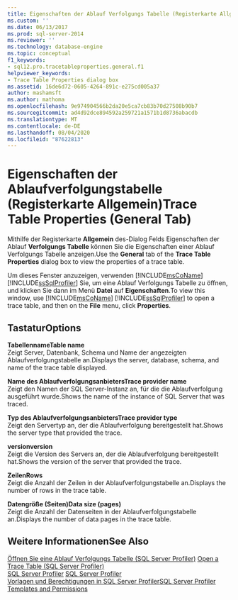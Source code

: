 ```yaml
---
title: Eigenschaften der Ablauf Verfolgungs Tabelle (Registerkarte Allgemein) | Microsoft-Dokumentation
ms.custom: ''
ms.date: 06/13/2017
ms.prod: sql-server-2014
ms.reviewer: ''
ms.technology: database-engine
ms.topic: conceptual
f1_keywords:
- sql12.pro.tracetableproperties.general.f1
helpviewer_keywords:
- Trace Table Properties dialog box
ms.assetid: 16de6d72-0605-4264-891c-e275cd005a37
author: mashamsft
ms.author: mathoma
ms.openlocfilehash: 9e974904566b2da20e5ca7cb83b70d27508b90b7
ms.sourcegitcommit: ad4d92dce894592a259721a1571b1d8736abacdb
ms.translationtype: MT
ms.contentlocale: de-DE
ms.lasthandoff: 08/04/2020
ms.locfileid: "87622813"
---
```

# <a name="trace-table-properties-general-tab"></a><span data-ttu-id="57db1-102">Eigenschaften der Ablaufverfolgungstabelle (Registerkarte Allgemein)</span><span class="sxs-lookup"><span data-stu-id="57db1-102">Trace Table Properties (General Tab)</span></span>
  <span data-ttu-id="57db1-103">Mithilfe der Registerkarte **Allgemein** des-Dialog Felds Eigenschaften der Ablauf **Verfolgungs Tabelle** können Sie die Eigenschaften einer Ablauf Verfolgungs Tabelle anzeigen.</span><span class="sxs-lookup"><span data-stu-id="57db1-103">Use the **General** tab of the **Trace Table Properties** dialog box to view the properties of a trace table.</span></span>  
  
 <span data-ttu-id="57db1-104">Um dieses Fenster anzuzeigen, verwenden [!INCLUDE[msCoName](../includes/msconame-md.md)] [!INCLUDE[ssSqlProfiler](../includes/sssqlprofiler-md.md)] Sie, um eine Ablauf Verfolgungs Tabelle zu öffnen, und klicken Sie dann im Menü **Datei** auf **Eigenschaften**.</span><span class="sxs-lookup"><span data-stu-id="57db1-104">To view this window, use [!INCLUDE[msCoName](../includes/msconame-md.md)] [!INCLUDE[ssSqlProfiler](../includes/sssqlprofiler-md.md)] to open a trace table, and then on the **File** menu, click **Properties**.</span></span>  
  
## <a name="options"></a><span data-ttu-id="57db1-105">Tastatur</span><span class="sxs-lookup"><span data-stu-id="57db1-105">Options</span></span>  
 <span data-ttu-id="57db1-106">**Tabellenname**</span><span class="sxs-lookup"><span data-stu-id="57db1-106">**Table name**</span></span>  
 <span data-ttu-id="57db1-107">Zeigt Server, Datenbank, Schema und Name der angezeigten Ablaufverfolgungstabelle an.</span><span class="sxs-lookup"><span data-stu-id="57db1-107">Displays the server, database, schema, and name of the trace table displayed.</span></span>  
  
 <span data-ttu-id="57db1-108">**Name des Ablaufverfolgungsanbieters**</span><span class="sxs-lookup"><span data-stu-id="57db1-108">**Trace provider name**</span></span>  
 <span data-ttu-id="57db1-109">Zeigt den Namen der SQL Server-Instanz an, für die die Ablaufverfolgung ausgeführt wurde.</span><span class="sxs-lookup"><span data-stu-id="57db1-109">Shows the name of the instance of SQL Server that was traced.</span></span>  
  
 <span data-ttu-id="57db1-110">**Typ des Ablaufverfolgungsanbieters**</span><span class="sxs-lookup"><span data-stu-id="57db1-110">**Trace provider type**</span></span>  
 <span data-ttu-id="57db1-111">Zeigt den Servertyp an, der die Ablaufverfolgung bereitgestellt hat.</span><span class="sxs-lookup"><span data-stu-id="57db1-111">Shows the server type that provided the trace.</span></span>  
  
 <span data-ttu-id="57db1-112">**version**</span><span class="sxs-lookup"><span data-stu-id="57db1-112">**version**</span></span>  
 <span data-ttu-id="57db1-113">Zeigt die Version des Servers an, der die Ablaufverfolgung bereitgestellt hat.</span><span class="sxs-lookup"><span data-stu-id="57db1-113">Shows the version of the server that provided the trace.</span></span>  
  
 <span data-ttu-id="57db1-114">**Zeilen**</span><span class="sxs-lookup"><span data-stu-id="57db1-114">**Rows**</span></span>  
 <span data-ttu-id="57db1-115">Zeigt die Anzahl der Zeilen in der Ablaufverfolgungstabelle an.</span><span class="sxs-lookup"><span data-stu-id="57db1-115">Displays the number of rows in the trace table.</span></span>  
  
 <span data-ttu-id="57db1-116">**Datengröße (Seiten)**</span><span class="sxs-lookup"><span data-stu-id="57db1-116">**Data size (pages)**</span></span>  
 <span data-ttu-id="57db1-117">Zeigt die Anzahl der Datenseiten in der Ablaufverfolgungstabelle an.</span><span class="sxs-lookup"><span data-stu-id="57db1-117">Displays the number of data pages in the trace table.</span></span>  
  
## <a name="see-also"></a><span data-ttu-id="57db1-118">Weitere Informationen</span><span class="sxs-lookup"><span data-stu-id="57db1-118">See Also</span></span>  
 <span data-ttu-id="57db1-119">[Öffnen Sie eine Ablauf Verfolgungs Tabelle &#40;SQL Server Profiler&#41;](../tools/sql-server-profiler/open-a-trace-table-sql-server-profiler.md) </span><span class="sxs-lookup"><span data-stu-id="57db1-119">[Open a Trace Table &#40;SQL Server Profiler&#41;](../tools/sql-server-profiler/open-a-trace-table-sql-server-profiler.md) </span></span>  
 <span data-ttu-id="57db1-120">[SQL Server Profiler](../tools/sql-server-profiler/sql-server-profiler.md) </span><span class="sxs-lookup"><span data-stu-id="57db1-120">[SQL Server Profiler](../tools/sql-server-profiler/sql-server-profiler.md) </span></span>  
 [<span data-ttu-id="57db1-121">Vorlagen und Berechtigungen in SQL Server Profiler</span><span class="sxs-lookup"><span data-stu-id="57db1-121">SQL Server Profiler Templates and Permissions</span></span>](../tools/sql-server-profiler/sql-server-profiler-templates-and-permissions.md)  
  
  
